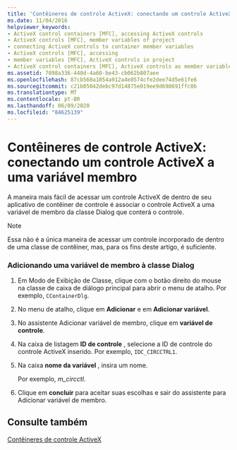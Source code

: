 ```yaml
---
title: 'Contêineres de controle ActiveX: conectando um controle ActiveX a uma variável membro'
ms.date: 11/04/2016
helpviewer_keywords:
- ActiveX control containers [MFC], accessing ActiveX controls
- ActiveX controls [MFC], member variables of project
- connecting ActiveX controls to container member variables
- ActiveX controls [MFC], accessing
- member variables [MFC], ActiveX controls in project
- ActiveX control containers [MFC], ActiveX controls as member variables
ms.assetid: 7898a336-440d-4a60-be43-cb062b807aee
ms.openlocfilehash: 87cb560a1054a912a4e8574cfe2dee74d5e61fe6
ms.sourcegitcommit: c21b05042debc97d14875e019ee9d698691ffc0b
ms.translationtype: MT
ms.contentlocale: pt-BR
ms.lasthandoff: 06/09/2020
ms.locfileid: "84625139"
---
```

# <a name="activex-control-containers-connecting-an-activex-control-to-a-member-variable"></a>Contêineres de controle ActiveX: conectando um controle ActiveX a uma variável membro

A maneira mais fácil de acessar um controle ActiveX de dentro de seu aplicativo de contêiner de controle é associar o controle ActiveX a uma variável de membro da classe Dialog que conterá o controle.

> [!NOTE]
> Essa não é a única maneira de acessar um controle incorporado de dentro de uma classe de contêiner, mas, para os fins deste artigo, é suficiente.

### <a name="adding-a-member-variable-to-the-dialog-class"></a>Adicionando uma variável de membro à classe Dialog

1. Em Modo de Exibição de Classe, clique com o botão direito do mouse na classe de caixa de diálogo principal para abrir o menu de atalho. Por exemplo, `CContainerDlg`.

1. No menu de atalho, clique em **Adicionar** e em **Adicionar variável**.

1. No assistente Adicionar variável de membro, clique em **variável de controle**.

1. Na caixa de listagem **ID de controle** , selecione a ID de controle do controle ActiveX inserido. Por exemplo, `IDC_CIRCCTRL1`.

1. Na caixa **nome da variável** , insira um nome.

   Por exemplo, *m_circctl*.

1. Clique em **concluir** para aceitar suas escolhas e sair do assistente para Adicionar variável de membro.

## <a name="see-also"></a>Consulte também

[Contêineres de controle ActiveX](activex-control-containers.md)
